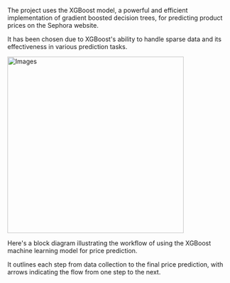 The project uses the XGBoost model, a powerful and efficient implementation of gradient boosted decision trees, for predicting product prices on the Sephora website. 

It has been chosen due to XGBoost's ability to handle sparse data and its effectiveness in various prediction tasks.

<img width="397" alt="Images" src="https://github.com/pbendarkar/Sephora-Data-Analysis/assets/158385056/d372daa2-2a4a-42d4-939d-7ef5e4e847ba">

Here's a block diagram illustrating the workflow of using the XGBoost machine learning model for price prediction. 

It outlines each step from data collection to the final price prediction, with arrows indicating the flow from one step to the next.
